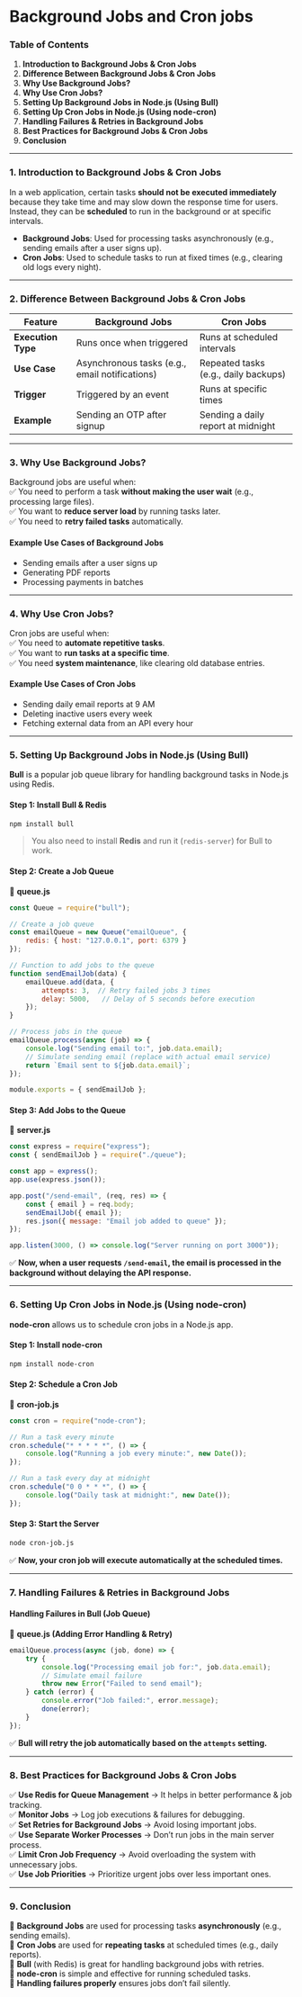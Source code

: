 # Background Jobs  and Cron jobs

### **Table of Contents**

1. **Introduction to Background Jobs & Cron Jobs**
2. **Difference Between Background Jobs & Cron Jobs**
3. **Why Use Background Jobs?**
4. **Why Use Cron Jobs?**
5. **Setting Up Background Jobs in Node.js (Using Bull)**
6. **Setting Up Cron Jobs in Node.js (Using node-cron)**
7. **Handling Failures & Retries in Background Jobs**
8. **Best Practices for Background Jobs & Cron Jobs**
9. **Conclusion**

***

### **1. Introduction to Background Jobs & Cron Jobs**

In a web application, certain tasks **should not be executed immediately** because they take time and may slow down the response time for users. Instead, they can be **scheduled** to run in the background or at specific intervals.

* **Background Jobs**: Used for processing tasks asynchronously (e.g., sending emails after a user signs up).
* **Cron Jobs**: Used to schedule tasks to run at fixed times (e.g., clearing old logs every night).

***

### **2. Difference Between Background Jobs & Cron Jobs**

| Feature            | Background Jobs                                | Cron Jobs                            |
| ------------------ | ---------------------------------------------- | ------------------------------------ |
| **Execution Type** | Runs once when triggered                       | Runs at scheduled intervals          |
| **Use Case**       | Asynchronous tasks (e.g., email notifications) | Repeated tasks (e.g., daily backups) |
| **Trigger**        | Triggered by an event                          | Runs at specific times               |
| **Example**        | Sending an OTP after signup                    | Sending a daily report at midnight   |

***

### **3. Why Use Background Jobs?**

Background jobs are useful when:\
✅ You need to perform a task **without making the user wait** (e.g., processing large files).\
✅ You want to **reduce server load** by running tasks later.\
✅ You need to **retry failed tasks** automatically.

#### **Example Use Cases of Background Jobs**

* Sending emails after a user signs up
* Generating PDF reports
* Processing payments in batches

***

### **4. Why Use Cron Jobs?**

Cron jobs are useful when:\
✅ You need to **automate repetitive tasks**.\
✅ You want to **run tasks at a specific time**.\
✅ You need **system maintenance**, like clearing old database entries.

#### **Example Use Cases of Cron Jobs**

* Sending daily email reports at 9 AM
* Deleting inactive users every week
* Fetching external data from an API every hour

***

### **5. Setting Up Background Jobs in Node.js (Using Bull)**

**Bull** is a popular job queue library for handling background tasks in Node.js using Redis.

#### **Step 1: Install Bull & Redis**

```sh
npm install bull
```

> You also need to install **Redis** and run it (`redis-server`) for Bull to work.

#### **Step 2: Create a Job Queue**

📄 **queue.js**

```javascript
const Queue = require("bull");

// Create a job queue
const emailQueue = new Queue("emailQueue", {
    redis: { host: "127.0.0.1", port: 6379 }
});

// Function to add jobs to the queue
function sendEmailJob(data) {
    emailQueue.add(data, {
        attempts: 3,  // Retry failed jobs 3 times
        delay: 5000,   // Delay of 5 seconds before execution
    });
}

// Process jobs in the queue
emailQueue.process(async (job) => {
    console.log("Sending email to:", job.data.email);
    // Simulate sending email (replace with actual email service)
    return `Email sent to ${job.data.email}`;
});

module.exports = { sendEmailJob };
```

#### **Step 3: Add Jobs to the Queue**

📄 **server.js**

```javascript
const express = require("express");
const { sendEmailJob } = require("./queue");

const app = express();
app.use(express.json());

app.post("/send-email", (req, res) => {
    const { email } = req.body;
    sendEmailJob({ email });
    res.json({ message: "Email job added to queue" });
});

app.listen(3000, () => console.log("Server running on port 3000"));
```

✅ **Now, when a user requests `/send-email`, the email is processed in the background without delaying the API response.**

***

### **6. Setting Up Cron Jobs in Node.js (Using node-cron)**

**node-cron** allows us to schedule cron jobs in a Node.js app.

#### **Step 1: Install node-cron**

```sh
npm install node-cron
```

#### **Step 2: Schedule a Cron Job**

📄 **cron-job.js**

```javascript
const cron = require("node-cron");

// Run a task every minute
cron.schedule("* * * * *", () => {
    console.log("Running a job every minute:", new Date());
});

// Run a task every day at midnight
cron.schedule("0 0 * * *", () => {
    console.log("Daily task at midnight:", new Date());
});
```

#### **Step 3: Start the Server**

```sh
node cron-job.js
```

✅ **Now, your cron job will execute automatically at the scheduled times.**

***

### **7. Handling Failures & Retries in Background Jobs**

#### **Handling Failures in Bull (Job Queue)**

📄 **queue.js (Adding Error Handling & Retry)**

```javascript
emailQueue.process(async (job, done) => {
    try {
        console.log("Processing email job for:", job.data.email);
        // Simulate email failure
        throw new Error("Failed to send email");
    } catch (error) {
        console.error("Job failed:", error.message);
        done(error);
    }
});
```

✅ **Bull will retry the job automatically based on the `attempts` setting.**

***

### **8. Best Practices for Background Jobs & Cron Jobs**

✅ **Use Redis for Queue Management** → It helps in better performance & job tracking.\
✅ **Monitor Jobs** → Log job executions & failures for debugging.\
✅ **Set Retries for Background Jobs** → Avoid losing important jobs.\
✅ **Use Separate Worker Processes** → Don’t run jobs in the main server process.\
✅ **Limit Cron Job Frequency** → Avoid overloading the system with unnecessary jobs.\
✅ **Use Job Priorities** → Prioritize urgent jobs over less important ones.

***

### **9. Conclusion**

🔹 **Background Jobs** are used for processing tasks **asynchronously** (e.g., sending emails).\
🔹 **Cron Jobs** are used for **repeating tasks** at scheduled times (e.g., daily reports).\
🔹 **Bull** (with Redis) is great for handling background jobs with retries.\
🔹 **node-cron** is simple and effective for running scheduled tasks.\
🔹 **Handling failures properly** ensures jobs don’t fail silently.
